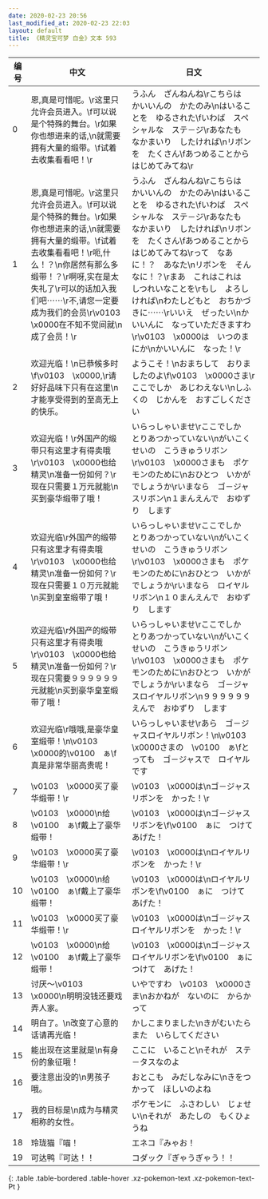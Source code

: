 ```yaml
---
date: 2020-02-23 20:56
last_modified_at: 2020-02-23 22:03
layout: default
title: 《精灵宝可梦 白金》文本 593
---
```

| 编号 | 中文 | 日文 |
| ---- | ---- | ---- |
| 0 | 恩,真是可惜呢。\r这里只允许会员进入。\f可以说是个特殊的舞台。\r如果你也想进来的话,\n就需要拥有大量的缎带。\f试着去收集看看吧！\r | うふん　ざんねんね\rこちらは　かいいんの　かたのみ\nはいることを　ゆるされた\fいわば　スペシャルな　ステ－ジ\rあなたも　なかまいり　したければ\nリボンを　たくさん\fあつめることから　はじめてみてね\r |
| 1 | 恩,真是可惜呢。\r这里只允许会员进入。\f可以说是个特殊的舞台。\r如果你也想进来的话,\n就需要拥有大量的缎带。\f试着去收集看看吧！\r呃,什么！？\n你居然有那么多缎带！？\r啊呀,实在是太失礼了\r可以的话加入我们吧⋯⋯\r不,请您一定要成为我们的会员\r\v0103　\x0000在不知不觉间就\n成了会员！\r | うふん　ざんねんね\rこちらは　かいいんの　かたのみ\nはいることを　ゆるされた\fいわば　スペシャルな　ステ－ジ\rあなたも　なかまいり　したければ\nリボンを　たくさん\fあつめることから　はじめてみてね\rって　なあに！？　あなた\nリボンを　そんなに！？\rまあ　これはこれは　しつれいなことを\rもし　よろしければ\nわたしどもと　おちかづきに⋯⋯\rいいえ　ぜったい\nかいいんに　なっていただきますわ\r\v0103　\x0000は　いつのまにか\nかいいんに　なった！\r |
| 2 | 欢迎光临！\n已恭候多时\f\v0103　\x0000,\r请好好品味下只有在这里\n才能享受得到的至高无上的快乐。 | ようこそ！\nおまちして　おりましたのよ\f\v0103　\x0000さま\rここでしか　あじわえない\nしふくの　じかんを　おすごしください |
| 3 | 欢迎光临！\r外国产的缎带只有这里才有得卖哦\r\v0103　\x0000也给精灵\n准备一份如何？\r现在只需要１万元就能\n买到豪华缎带了哦！ | いらっしゃいませ\rここでしか　とりあつかっていない\nがいこくせいの　こうきゅうリボン\r\v0103　\x0000さまも　ポケモンのために\nおひとつ　いかがでしょうか\rいまなら　ゴ－ジャスリボン\n１まんえんで　おゆずり　します |
| 4 | 欢迎光临\r外国产的缎带只有这里才有得卖哦\r\v0103　\x0000也给精灵\n准备一份如何？\r现在只需要１０万元就能\n买到皇室缎带了哦！ | いらっしゃいませ\rここでしか　とりあつかっていない\nがいこくせいの　こうきゅうリボン\r\v0103　\x0000さまも　ポケモンのために\nおひとつ　いかがでしょうか\rいまなら　ロイヤルリボン\n１０まんえんで　おゆずり　します |
| 5 | 欢迎光临\r外国产的缎带只有这里才有得卖哦\r\v0103　\x0000也给精灵\n准备一份如何？\r现在只需要９９９９９９元就能\n买到豪华皇室缎带了哦！ | いらっしゃいませ\rここでしか　とりあつかっていない\nがいこくせいの　こうきゅうリボン\r\v0103　\x0000さまも　ポケモンのために\nおひとつ　いかがでしょうか\rいまなら　ゴ－ジャスロイヤルリボン\n９９９９９９えんで　おゆずり　します |
| 6 | 欢迎光临\r哦哦,是豪华皇室缎带！\n\v0103　\x0000的\v0100　ぁ\f真是非常华丽高贵呢！ | いらっしゃいませ\rあら　ゴ－ジャスロイヤルリボン！\n\v0103　\x0000さまの　\v0100　ぁ\fとっても　ゴ－ジャスで　ロイヤルです |
| 7 | \v0103　\x0000买了豪华缎带！\r | \v0103　\x0000は\nゴ－ジャスリボンを　かった！\r |
| 8 | \v0103　\x0000\n给\v0100　ぁ\f戴上了豪华缎带！ | \v0103　\x0000は\nゴ－ジャスリボンを\f\v0100　ぁに　つけて　あげた！ |
| 9 | \v0103　\x0000买了豪华缎带！\r | \v0103　\x0000は\nロイヤルリボンを　かった！\r |
| 10 | \v0103　\x0000\n给\v0100　ぁ\f戴上了豪华缎带！ | \v0103　\x0000は\nロイヤルリボンを\f\v0100　ぁに　つけて　あげた！ |
| 11 | \v0103　\x0000买了豪华缎带！\r | \v0103　\x0000は\nゴ－ジャスロイヤルリボンを　かった！\r |
| 12 | \v0103　\x0000\n给\v0100　ぁ\f戴上了豪华缎带！ | \v0103　\x0000は\nゴ－ジャスロイヤルリボンを\f\v0100　ぁに　つけて　あげた！ |
| 13 | 讨厌～\v0103　\x0000\n明明没钱还要戏弄人家。 | いやですわ　\v0103　\x0000さま\nおかねが　ないのに　からかって |
| 14 | 明白了。\n改变了心意的话请再光临！ | かしこまりました\nきがむいたら　また　いらしてください |
| 15 | 能出现在这里就是\n有身份的象征哦！ | ここに　いること\nそれが　ステ－タスなのよ |
| 16 | 要注意出没的\n男孩子哦。 | おとこも　みだしなみに\nきをつかって　ほしいのよね |
| 17 | 我的目标是\n成为与精灵相称的女性。 | ポケモンに　ふさわしい　じょせい\nそれが　あたしの　もくひょうね |
| 18 | 玲珑猫『喵！ | エネコ『みゃお！ |
| 19 | 可达鸭『可达！！ | コダック『ぎゃうぎゃう！！ |
{: .table .table-bordered .table-hover .xz-pokemon-text .xz-pokemon-text-Pt }